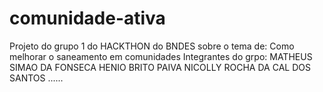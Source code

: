# comunidade-ativa
Projeto do grupo 1 do HACKTHON do BNDES sobre o tema de: Como melhorar o saneamento em comunidades
Integrantes do grpo: 
                MATHEUS SIMAO DA FONSECA
                HENIO BRITO PAIVA
                NICOLLY ROCHA DA CAL DOS SANTOS
......
